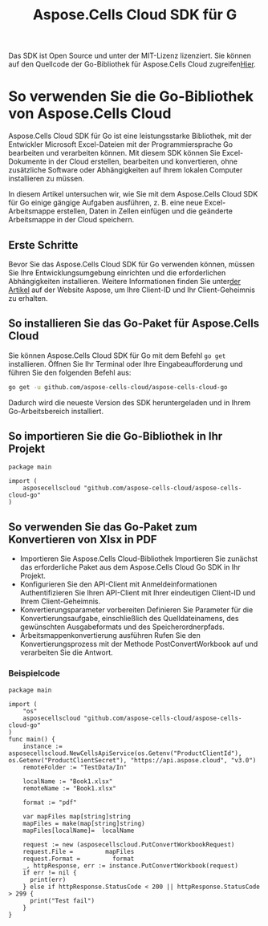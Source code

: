 ﻿---
title: Aspose.Cells Cloud SDK für G
second_title: Aspose.Cells Cloud Documen
type: docs
url: /de/available-sdks/aspose-cells-cloud-go/
description: Aspose.Cells Cloud SDK für Go bietet starke plattformübergreifende Unterstützung für Go-Entwickler und erleichtert die Integration und Verwendung für Windows, Linux oder macOS. Es unterstützt Excel zum Erstellen, Konvertieren, Zusammenführen, Aufteilen, Schützen, für interne Objektoperationen usw.
weight: 30
kwords: Go, Excel, Office Cloud, REST API, Diagramm, Pivot-Tabelle, Tabelle, Kalkulationstabelle, PDF, CSV, Json, Markdown
---
 Das SDK ist Open Source und unter der MIT-Lizenz lizenziert. Sie können auf den Quellcode der Go-Bibliothek für Aspose.Cells Cloud zugreifen[Hier](https://github.com/aspose-cells-cloud/aspose-cells-cloud-go).

# **So verwenden Sie die Go-Bibliothek von Aspose.Cells Cloud**

Aspose.Cells Cloud SDK für Go ist eine leistungsstarke Bibliothek, mit der Entwickler Microsoft Excel-Dateien mit der Programmiersprache Go bearbeiten und verarbeiten können. Mit diesem SDK können Sie Excel-Dokumente in der Cloud erstellen, bearbeiten und konvertieren, ohne zusätzliche Software oder Abhängigkeiten auf Ihrem lokalen Computer installieren zu müssen.

In diesem Artikel untersuchen wir, wie Sie mit dem Aspose.Cells Cloud SDK für Go einige gängige Aufgaben ausführen, z. B. eine neue Excel-Arbeitsmappe erstellen, Daten in Zellen einfügen und die geänderte Arbeitsmappe in der Cloud speichern.

## **Erste Schritte**

 Bevor Sie das Aspose.Cells Cloud SDK für Go verwenden können, müssen Sie Ihre Entwicklungsumgebung einrichten und die erforderlichen Abhängigkeiten installieren. Weitere Informationen finden Sie unter[der Artikel](https://docs.aspose.cloud/cells/quickstart/) auf der Website Aspose, um Ihre Client-ID und Ihr Client-Geheimnis zu erhalten.

## So installieren Sie das Go-Paket für Aspose.Cells Cloud

Sie können Aspose.Cells Cloud SDK für Go mit dem Befehl `go get` installieren. Öffnen Sie Ihr Terminal oder Ihre Eingabeaufforderung und führen Sie den folgenden Befehl aus:

```bash
go get -u github.com/aspose-cells-cloud/aspose-cells-cloud-go
```

Dadurch wird die neueste Version des SDK heruntergeladen und in Ihrem Go-Arbeitsbereich installiert.


## So importieren Sie die Go-Bibliothek in Ihr Projekt


```golang
package main

import (
	asposecellscloud "github.com/aspose-cells-cloud/aspose-cells-cloud-go"
)
```

## So verwenden Sie das Go-Paket zum Konvertieren von Xlsx in PDF

- Importieren Sie Aspose.Cells Cloud-Bibliothek
Importieren Sie zunächst das erforderliche Paket aus dem Aspose.Cells Cloud Go SDK in Ihr Projekt.
- Konfigurieren Sie den API-Client mit Anmeldeinformationen
 Authentifizieren Sie Ihren API-Client mit Ihrer eindeutigen Client-ID und Ihrem Client-Geheimnis.
- Konvertierungsparameter vorbereiten
 Definieren Sie Parameter für die Konvertierungsaufgabe, einschließlich des Quelldateinamens, des gewünschten Ausgabeformats und des Speicherordnerpfads.
- Arbeitsmappenkonvertierung ausführen
 Rufen Sie den Konvertierungsprozess mit der Methode PostConvertWorkbook auf und verarbeiten Sie die Antwort.

### **Beispielcode**

```golang
package main

import (
	"os"
	asposecellscloud "github.com/aspose-cells-cloud/aspose-cells-cloud-go"
)
func main() {
	instance := asposecellscloud.NewCellsApiService(os.Getenv("ProductClientId"), os.Getenv("ProductClientSecret"), "https://api.aspose.cloud", "v3.0")
    remoteFolder := "TestData/In"

    localName := "Book1.xlsx"
    remoteName := "Book1.xlsx"

    format := "pdf"

    var mapFiles map[string]string       
    mapFiles = make(map[string]string)
    mapFiles[localName]=  localName 

    request := new (asposecellscloud.PutConvertWorkbookRequest)
    request.File =         mapFiles    
    request.Format =         format    
    _, httpResponse, err := instance.PutConvertWorkbook(request)
    if err != nil {
      print(err)
    } else if httpResponse.StatusCode < 200 || httpResponse.StatusCode > 299 {
      print("Test fail")
    }
}

```

